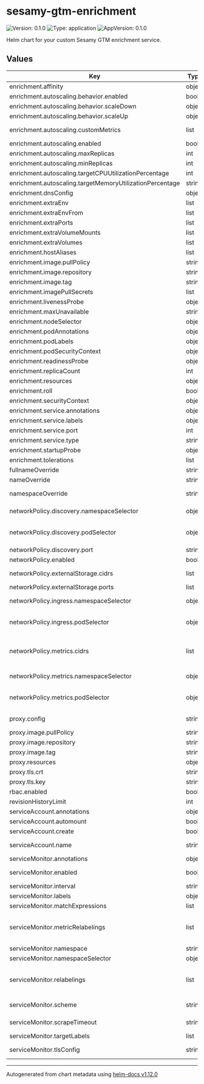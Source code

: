 # sesamy-gtm-enrichment

![Version: 0.1.0](https://img.shields.io/badge/Version-0.1.0-informational?style=flat-square) ![Type: application](https://img.shields.io/badge/Type-application-informational?style=flat-square) ![AppVersion: 0.1.0](https://img.shields.io/badge/AppVersion-0.1.0-informational?style=flat-square)

Helm chart for your custom Sesamy GTM enrichment service.

## Values

| Key | Type | Default | Description |
|-----|------|---------|-------------|
| enrichment.affinity | object | `{}` | Affinity settings for pods. |
| enrichment.autoscaling.behavior.enabled | bool | `false` | Enable autoscaling behaviours |
| enrichment.autoscaling.behavior.scaleDown | object | `{}` | Scale down policies, must conform to HPAScalingRules |
| enrichment.autoscaling.behavior.scaleUp | object | `{}` | Scale up policies, must conform to HPAScalingRules |
| enrichment.autoscaling.customMetrics | list | `[]` | Custom metrics using the HPA/v2 schema (for example, Pods, Object or External metrics) |
| enrichment.autoscaling.enabled | bool | `false` | Enable autoscaling |
| enrichment.autoscaling.maxReplicas | int | `100` | Maximum autoscaling replicas |
| enrichment.autoscaling.minReplicas | int | `1` | Minimum autoscaling replicas |
| enrichment.autoscaling.targetCPUUtilizationPercentage | int | `80` | Target CPU utilisation percentage |
| enrichment.autoscaling.targetMemoryUtilizationPercentage | string | `nil` | Target memory utilisation percentage |
| enrichment.dnsConfig | object | `{}` | DNSConfig settings for pods. |
| enrichment.extraEnv | list | `[]` | Environment variables to add |
| enrichment.extraEnvFrom | list | `[]` | Environment variables from secrets or configmaps to add |
| enrichment.extraPorts | list | `[]` | Port definitions to add |
| enrichment.extraVolumeMounts | list | `[]` | Volume mounts to add |
| enrichment.extraVolumes | list | `[]` | Volumes to add |
| enrichment.hostAliases | list | `[]` | Host aliases to add |
| enrichment.image.pullPolicy | string | `"IfNotPresent"` | The image pull policy |
| enrichment.image.repository | string | `""` | The image repository |
| enrichment.image.tag | string | `""` | The image tag |
| enrichment.imagePullSecrets | list | `[]` | Image pull secrets |
| enrichment.livenessProbe | object | `{}` | Liveness probe settings for pods. |
| enrichment.maxUnavailable | string | `nil` | Pod Disruption Budget maxUnavailable |
| enrichment.nodeSelector | object | `{}` | Tolerations settings for pods. |
| enrichment.podAnnotations | object | `{}` | Annotations for pods |
| enrichment.podLabels | object | `{}` | Labels for pods |
| enrichment.podSecurityContext | object | `{}` | The SecurityContext for pods |
| enrichment.readinessProbe | object | `{}` | Readiness probe settings for pods. |
| enrichment.replicaCount | int | `1` | Number of replicas |
| enrichment.resources | object | `{}` | Resource request & limits. |
| enrichment.roll | bool | `false` | Always roll your deployment |
| enrichment.securityContext | object | `{}` |  |
| enrichment.service.annotations | object | `{}` | Annotations for the service |
| enrichment.service.labels | object | `{}` | Labels for service |
| enrichment.service.port | int | `8080` | Port of the service |
| enrichment.service.type | string | `"ClusterIP"` | Type of the service |
| enrichment.startupProbe | object | `{}` | Startup probe settings for pods. |
| enrichment.tolerations | list | `[]` | Tolerations settings for pods. |
| fullnameOverride | string | `""` | Overrides the chart's computed fullname |
| nameOverride | string | `""` | Overrides the chart's name |
| namespaceOverride | string | `""` | The name of the Namespace to deploy If not set, `.Release.Namespace` is used |
| networkPolicy.discovery.namespaceSelector | object | `{}` | Specifies the namespace the discovery Pods are running in |
| networkPolicy.discovery.podSelector | object | `{}` | Specifies the Pods labels used for discovery. As this is cross-namespace communication, you also need the namespaceSelector. |
| networkPolicy.discovery.port | string | `nil` | Specify the port used for discovery |
| networkPolicy.enabled | bool | `false` | Specifies whether Network Policies should be created |
| networkPolicy.externalStorage.cidrs | list | `[]` | Specifies specific network CIDRs you want to limit access to |
| networkPolicy.externalStorage.ports | list | `[]` | Specify the port used for external storage, e.g. AWS S3 |
| networkPolicy.ingress.namespaceSelector | object | `{}` | Specifies the namespaces which are allowed to access the http port |
| networkPolicy.ingress.podSelector | object | `{}` | Specifies the Pods which are allowed to access the http port. As this is cross-namespace communication, you also need the namespaceSelector. |
| networkPolicy.metrics.cidrs | list | `[]` | Specifies specific network CIDRs which are allowed to access the metrics port. In case you use namespaceSelector, you also have to specify your kubelet networks here. The metrics ports are also used for probes. |
| networkPolicy.metrics.namespaceSelector | object | `{}` | Specifies the namespaces which are allowed to access the metrics port |
| networkPolicy.metrics.podSelector | object | `{}` | Specifies the Pods which are allowed to access the metrics port. As this is cross-namespace communication, you also need the namespaceSelector. |
| proxy.config | string | see values.yaml | Nginx SSL Reverse Proxy config. The value is templated using `tpl`. |
| proxy.image.pullPolicy | string | `"IfNotPresent"` | The image pull policy |
| proxy.image.repository | string | `"nginx"` | The image repository |
| proxy.image.tag | string | `"1.25-alpine"` | The image tag |
| proxy.resources | object | `{}` | Resource request & limits. |
| proxy.tls.crt | string | `""` | Base64 encoded TLS cert |
| proxy.tls.key | string | `""` | Base64 encoded TLS key |
| rbac.enabled | bool | `false` | Create PodSecurityPolicy. |
| revisionHistoryLimit | int | `10` | Number of revisions to retain to allow rollback |
| serviceAccount.annotations | object | `{}` | Annotations to add to the service account |
| serviceAccount.automount | bool | `true` | Automatically mount a ServiceAccount's API credentials? |
| serviceAccount.create | bool | `true` | Specifies whether a service account should be created |
| serviceAccount.name | string | `""` | If not set and create is true, a name is generated using the fullname template |
| serviceMonitor.annotations | object | `{}` | ServiceMonitor annotations |
| serviceMonitor.enabled | bool | `false` | If enabled, ServiceMonitor resources for Prometheus Operator are created |
| serviceMonitor.interval | string | `nil` | ServiceMonitor scrape interval |
| serviceMonitor.labels | object | `{}` | Additional ServiceMonitor labels |
| serviceMonitor.matchExpressions | list | `[]` | Optional expressions to match on |
| serviceMonitor.metricRelabelings | list | `[]` | ServiceMonitor metric relabel configs to apply to samples before ingestion https://github.com/prometheus-operator/prometheus-operator/blob/main/Documentation/api.md#endpoint |
| serviceMonitor.namespace | string | `nil` | Alternative namespace for ServiceMonitor resources |
| serviceMonitor.namespaceSelector | object | `{}` | Namespace selector for ServiceMonitor resources |
| serviceMonitor.relabelings | list | `[]` | ServiceMonitor relabel configs to apply to samples before scraping https://github.com/prometheus-operator/prometheus-operator/blob/master/Documentation/api.md#relabelconfig |
| serviceMonitor.scheme | string | `"http"` | ServiceMonitor will use http by default, but you can pick https as well |
| serviceMonitor.scrapeTimeout | string | `nil` | ServiceMonitor scrape timeout in Go duration format (e.g. 15s) |
| serviceMonitor.targetLabels | list | `[]` |  |
| serviceMonitor.tlsConfig | string | `nil` | ServiceMonitor will use these tlsConfig settings to make the health check requests |

----------------------------------------------
Autogenerated from chart metadata using [helm-docs v1.12.0](https://github.com/norwoodj/helm-docs/releases/v1.12.0)
